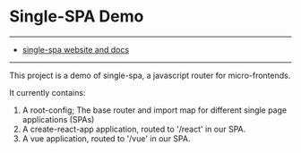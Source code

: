 

# Single-SPA Demo

---
- [single-spa website and docs](https://single-spa.js.org/)
---
This project is a demo of single-spa, a javascript router for micro-frontends.

It currently contains:
1. A root-config; The base router and import map for different single page applications (SPAs)
2. A create-react-app application, routed to '/react' in our SPA.
3. A vue application, routed to '/vue' in our SPA.